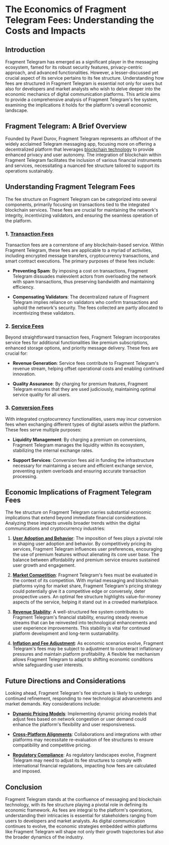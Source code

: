 # The Economics of Fragment Telegram Fees: Understanding the Costs and Impacts

## Introduction

Fragment Telegram has emerged as a significant player in the messaging ecosystem, famed for its robust security features, privacy-centric approach, and advanced functionalities. However, a lesser-discussed yet crucial aspect of its service pertains to its fee structure. Understanding how fees are structured in Fragment Telegram is essential not only for users but also for developers and market analysts who wish to delve deeper into the economic mechanics of digital communication platforms. This article aims to provide a comprehensive analysis of Fragment Telegram's fee system, examining the implications it holds for the platform's overall economic landscape.

## Fragment Telegram: A Brief Overview

Founded by Pavel Durov, Fragment Telegram represents an offshoot of the widely acclaimed Telegram messaging app, focusing more on offering a decentralized platform that leverages [blockchain technology](https://www.license-token.com/wiki/what-is-blockchain) to provide enhanced privacy and user autonomy. The integration of blockchain within Fragment Telegram facilitates the inclusion of various financial instruments and services, necessitating a nuanced fee structure tailored to support its operations sustainably.

## Understanding Fragment Telegram Fees

The fee structure on Fragment Telegram can be categorized into several components, primarily focusing on transactions tied to the integrated blockchain services. These fees are crucial for maintaining the network's integrity, incentivizing validators, and ensuring the seamless operation of the platform.

### 1. [Transaction Fees](https://example.com/transaction-fees)

Transaction fees are a cornerstone of any blockchain-based service. Within Fragment Telegram, these fees are applicable to a myriad of activities, including encrypted message transfers, cryptocurrency transactions, and smart contract executions. The primary purposes of these fees include:

- **Preventing Spam**: By imposing a cost on transactions, Fragment Telegram dissuades malevolent actors from overloading the network with spam transactions, thus preserving bandwidth and maintaining efficiency.
  
- **Compensating Validators**: The decentralized nature of Fragment Telegram implies reliance on validators who confirm transactions and uphold the network's security. The fees collected are partly allocated to incentivizing these validators.

### 2. [Service Fees](https://example.com/service-fees)

Beyond straightforward transaction fees, Fragment Telegram incorporates service fees for additional functionalities like premium subscriptions, enhanced storage options, and priority message delivery. These fees are crucial for:

- **Revenue Generation**: Service fees contribute to Fragment Telegram's revenue stream, helping offset operational costs and enabling continued innovation.
  
- **Quality Assurance**: By charging for premium features, Fragment Telegram ensures that they are used judiciously, maintaining optimal service quality for all users.

### 3. [Conversion Fees](https://example.com/conversion-fees)

With integrated cryptocurrency functionalities, users may incur conversion fees when exchanging different types of digital assets within the platform. These fees serve multiple purposes:

- **Liquidity Management**: By charging a premium on conversions, Fragment Telegram manages the liquidity within its ecosystem, stabilizing the internal exchange rates.
  
- **Support Services**: Conversion fees aid in funding the infrastructure necessary for maintaining a secure and efficient exchange service, preventing system overloads and ensuring accurate transaction processing.

## Economic Implications of Fragment Telegram Fees

The fee structure on Fragment Telegram carries substantial economic implications that extend beyond immediate financial considerations. Analyzing these impacts unveils broader trends within the digital communications and cryptocurrency industries:

1. **[User Adoption and Behavior](https://example.com/user-adoption)**:
   The imposition of fees plays a pivotal role in shaping user adoption and behavior. By competitively pricing its services, Fragment Telegram influences user preferences, encouraging the use of premium features without alienating its core user base. The balance between affordability and premium service ensures sustained user growth and engagement.

2. **[Market Competition](https://example.com/market-competition)**:
   Fragment Telegram's fees must be evaluated in the context of its competition. With myriad messaging and blockchain platforms vying for market share, Fragment Telegram's pricing strategy could potentially give it a competitive edge or conversely, deter prospective users. An optimal fee structure highlights value-for-money aspects of the service, helping it stand out in a crowded marketplace.

3. **[Revenue Stability](https://example.com/revenue-stability)**:
   A well-structured fee system contributes to Fragment Telegram's financial stability, ensuring steady revenue streams that can be reinvested into technological enhancements and user experience improvements. This stability is vital for continued platform development and long-term sustainability.

4. **[Inflation and Fee Adjustment](https://example.com/inflation-adjustment)**:
   As economic scenarios evolve, Fragment Telegram's fees may be subject to adjustment to counteract inflationary pressures and maintain platform profitability. A flexible fee mechanism allows Fragment Telegram to adapt to shifting economic conditions while safeguarding user interests.

## Future Directions and Considerations

Looking ahead, Fragment Telegram's fee structure is likely to undergo continued refinement, responding to new technological advancements and market demands. Key considerations include:

- **[Dynamic Pricing Models](https://example.com/dynamic-pricing)**: Implementing dynamic pricing models that adjust fees based on network congestion or user demand could enhance the platform's flexibility and user responsiveness.
  
- **[Cross-Platform Alignments](https://example.com/cross-platform-alignments)**: Collaborations and integrations with other platforms may necessitate re-evaluation of fee structures to ensure compatibility and competitive pricing.

- **[Regulatory Compliance](https://example.com/regulatory-compliance)**: As regulatory landscapes evolve, Fragment Telegram may need to adjust its fee structures to comply with international financial regulations, impacting how fees are calculated and imposed.

## Conclusion

Fragment Telegram stands at the confluence of messaging and blockchain technology, with its fee structure playing a pivotal role in defining its economic framework. As fees are integral to the platform's operations, understanding their intricacies is essential for stakeholders ranging from users to developers and market analysts. As digital communication continues to evolve, the economic strategies embedded within platforms like Fragment Telegram will shape not only their growth trajectories but also the broader dynamics of the industry.